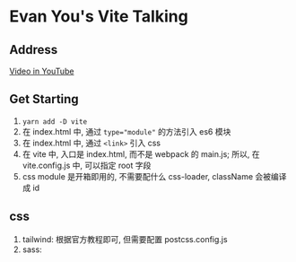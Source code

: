 # Evan You's Vite Talking

## Address

[Video in YouTube](https://www.youtube.com/watch?v=UJypSr8IhKY&list=PLXigXKBVU74P9oDhvngASCibXH88zSQjL&index=19)

## Get Starting

1. `yarn add -D vite`
2. 在 index.html 中, 通过 `type="module"` 的方法引入 es6 模块
3. 在 index.html 中, 通过 `<link>` 引入 css
4. 在 vite 中, 入口是 index.html, 而不是 webpack 的 main.js; 所以, 在 vite.config.js 中, 可以指定 root 字段
5. css module 是开箱即用的, 不需要配什么 css-loader, className 会被编译成 id

## css

1. tailwind: 根据官方教程即可, 但需要配置 postcss.config.js
2. sass:
